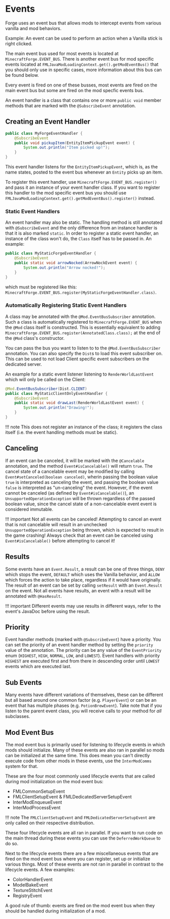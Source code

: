 Events
======

Forge uses an event bus that allows mods to intercept events from various vanilla and mod behaviors.

Example: An event can be used to perform an action when a Vanilla stick is right clicked.

The main event bus used for most events is located at `MinecraftForge.EVENT_BUS`. There is another event bus for mod specific events located at `FMLJavaModLoadingContext.get().getModEventBus()` that you should only use in specific cases, more information about this bus can be found below.

Every event is fired on one of these busses, most events are fired on the main event bus but some are fired on the mod specfic events bus.

An event handler is a class that contains one or more `public void` member methods that are marked with the `@SubscribeEvent` annotation.

Creating an Event Handler
-------------------------

```java
public class MyForgeEventHandler {
	@SubscribeEvent
	public void pickupItem(EntityItemPickupEvent event) {
		System.out.println("Item picked up!");
	}
}
```
This event handler listens for the `EntityItemPickupEvent`, which is, as the name states, posted to the event bus whenever an `Entity` picks up an item.

To register this event handler, use `MinecraftForge.EVENT_BUS.register()` and pass it an instance of your event handler class. If you want to register this handler to the mod specific event bus you should use `FMLJavaModLoadingContext.get().getModEventBus().register()` instead.

### Static Event Handlers

An event handler may also be static. The handling method is still annotated with `@SubscribeEvent` and the only difference from an instance handler is that it is also marked `static`. In order to register a static event handler, an instance of the class won't do, the `Class` itself has to be passed in. An example:

```java
public class MyStaticForgeEventHandler {
	@SubscribeEvent
	public static void arrowNocked(ArrowNockEvent event) {
		System.out.println("Arrow nocked!");
	}
}
```

which must be registered like this: `MinecraftForge.EVENT_BUS.register(MyStaticForgeEventHandler.class)`.

### Automatically Registering Static Event Handlers

A class may be annotated with the `@Mod.EventBusSubscriber` annotation. Such a class is automatically registered to `MinecraftForge.EVENT_BUS` when the `@Mod` class itself is constructed. This is essentially equivalent to adding `MinecraftForge.EVENT_BUS.register(AnnotatedClass.class);` at the end of the `@Mod` class's constructor.

You can pass the bus you want to listen to to the `@Mod.EventBusSubscriber` annotation. You can also specify the `Dist`s to load this event subscriber on. This can be used to not load Client specific event subscribers on the dedicated server.

An example for a static event listener listening to `RenderWorldLastEvent` which will only be called on the Client:
```java
@Mod.EventBusSubscriber(Dist.CLIENT)
public class MyStaticClientOnlyEventHandler {
	@SubscribeEvent
	public static void drawLast(RenderWorldLastEvent event) {
		System.out.println("Drawing!");
	}
}
```

!!! note
    This does not register an instance of the class; it registers the class itself (i.e. the event handling methods must be static).

Canceling
---------

If an event can be canceled, it will be marked with the `@Cancelable` annotation, and the method `Event#isCancelable()` will return `true`. The cancel state of a cancelable event may be modified by calling `Event#setCanceled(boolean canceled)`, wherin passing the boolean value `true` is interpreted as canceling the event, and passing the boolean value `false` is interpreted as "un-canceling" the event. However, if the event cannot be canceled (as defined by `Event#isCancelable()`), an `UnsupportedOperationException` will be thrown regardless of the passed boolean value, since the cancel state of a non-cancelable event event is considered immutable.

!!! important
    Not all events can be canceled! Attempting to cancel an event that is not cancelable will result in an unchecked `UnsupportedOperationException` being thrown, which is expected to result in the game crashing! Always check that an event can be canceled using `Event#isCancelable()` before attempting to cancel it!

Results
-------

Some events have an `Event.Result`, a result can be one of three things, `DENY` which stops the event, `DEFAULT` which uses the Vanilla behavior, and `ALLOW` which forces the action to take place, regardless if it would have originally. The result of an event can be set by calling `setResult` with an `Event.Result` on the event. Not all events have results, an event with a result will be annotated with `@HasResult`.

!!! important
    Different events may use results in different ways, refer to the event's JavaDoc before using the result.

Priority
--------

Event handler methods (marked with `@SubscribeEvent`) have a priority. You can set the priority of an event handler method by setting the `priority` value of the annotation. The priority can be any value of the `EventPriority` enum (`HIGHEST`, `HIGH`, `NORMAL`, `LOW`, and `LOWEST`). Event handlers with priority `HIGHEST` are executed first and from there in descending order until `LOWEST` events which are executed last.

Sub Events
----------

Many events have different variations of themselves, these can be different but all based around one common factor (e.g. `PlayerEvent`) or can be an event that has multiple phases (e.g. `PotionBrewEvent`). Take note that if you listen to the parent event class, you will receive calls to your method for *all* subclasses.

Mod Event Bus
-------------

The mod event bus is primarily used for listening to lifecycle events in which mods should initialize. Many of these events are also ran in parallel so mods can be initialized at the same time. This does mean you can't directly execute code from other mods in these events, use the `InterModComms` system for that.

These are the four most commonly used lifecycle events that are called during mod initialization on the mod event bus:
* FMLCommonSetupEvent
* FMLClientSetupEvent & FMLDedicatedServerSetupEvent
* InterModEnqueueEvent
* InterModProcessEvent

!!! note
    The `FMLClientSetupEvent` and `FMLDedicatedServerSetupEvent` are only called on their respective distribution.

These four lifecycle events are all ran in parallel. If you want to run code on the main thread during these events you can use the `DeferredWorkQueue` to do so.

Next to the lifecycle events there are a few miscellaneous events that are fired on the mod event bus where you can register, set up or initialize various things. Most of these events are not ran in parallel in contrast to the lifecycle events. A few examples:
* ColorHandlerEvent
* ModelBakeEvent
* TextureStitchEvent
* RegistryEvent

A good rule of thumb: events are fired on the mod event bus when they should be handled during initialization of a mod.